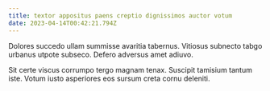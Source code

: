```yaml
---
title: textor appositus paens creptio dignissimos auctor votum
date: 2023-04-14T00:42:21.794Z
---
```


Dolores succedo ullam summisse avaritia tabernus. Vitiosus subnecto tabgo urbanus utpote subseco. Defero adversus amet adiuvo.

Sit certe viscus corrumpo tergo magnam tenax. Suscipit tamisium tantum iste. Votum iusto asperiores eos sursum creta cornu deleniti.